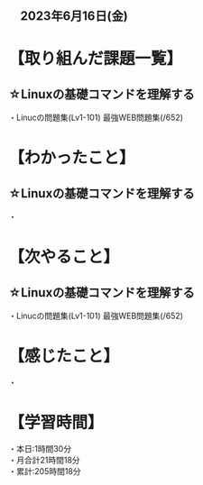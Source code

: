 ## 　2023年6月16日(金)
# 【取り組んだ課題一覧】
## ☆Linuxの基礎コマンドを理解する
・Linucの問題集(Lv1-101) 最強WEB問題集(/652)<br>
# 【わかったこと】
## ☆Linuxの基礎コマンドを理解する
・
# 【次やること】
## ☆Linuxの基礎コマンドを理解する
・Linucの問題集(Lv1-101) 最強WEB問題集(/652)
# 【感じたこと】
・
# 【学習時間】
・本日:1時間30分<br>
・月合計21時間18分<br>
・累計:205時間18分
